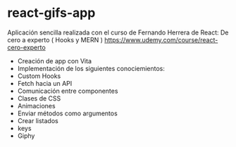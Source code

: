 # react-gifs-app

Aplicación sencilla realizada con el curso de Fernando Herrera de React: De cero a experto ( Hooks y MERN ) https://www.udemy.com/course/react-cero-experto

- Creación de app con Vita
- Implementación de los siguientes conociemientos:
- Custom Hooks
- Fetch hacia un API
- Comunicación entre componentes
- Clases de CSS
- Animaciones
- Enviar métodos como argumentos
- Crear listados
- keys
- Giphy
